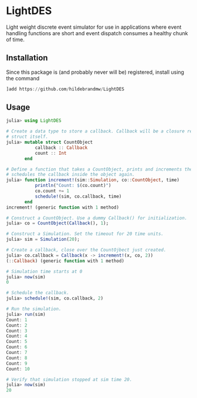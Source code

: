 # LightDES

Light weight discrete event simulator for use in applications where event handling functions
are short and event dispatch consumes a healthy chunk of time.

## Installation

Since this package is (and probably never will be) registered, install using the command
```julia
]add https://github.com/hildebrandmw/LightDES
```

## Usage
```julia
julia> using LightDES

# Create a data type to store a callback. Callback will be a closure reference the
# struct itself.
julia> mutable struct CountObject
           callback :: Callback
           count :: Int
       end

# Define a function that takes a CountObject, prints and increments the count, then
# schedules the callback inside the object again.
julia> function increment!(sim::Simulation, co::CountObject, time)
           println("Count: $(co.count)")
           co.count += 1
           schedule!(sim, co.callback, time)
       end
increment! (generic function with 1 method)

# Construct a CountObject. Use a dummy Callback() for initialization.
julia> co = CountObject(Callback(), 1);

# Construct a Simulation. Set the timeout for 20 time units.
julia> sim = Simulation(20);

# Create a callback, close over the CountOjbect just created.
julia> co.callback = Callback(x -> increment!(x, co, 2))
(::Callback) (generic function with 1 method)

# Simulation time starts at 0
julia> now(sim)
0

# Schedule the callback.
julia> schedule!(sim, co.callback, 2)

# Run the simulation.
julia> run(sim)
Count: 1
Count: 2
Count: 3
Count: 4
Count: 5
Count: 6
Count: 7
Count: 8
Count: 9
Count: 10

# Verify that simulation stopped at sim time 20.
julia> now(sim)
20
```
